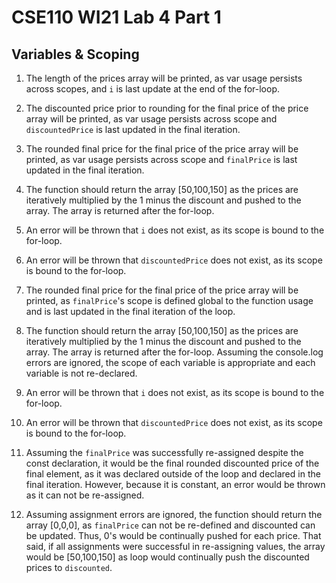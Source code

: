 # CSE110 WI21 Lab 4 Part 1

## Variables & Scoping
1. The length of the prices array will be printed, as var usage persists across scopes, and ``i`` is last update at the end of the for-loop.
2. The discounted price prior to rounding for the final price of the price array will be printed, as var usage persists across scope and ``discountedPrice`` is last updated in the final iteration.
3. The rounded final price for the final price of the price array will be printed, as var usage persists across scope and ``finalPrice`` is last updated in the final iteration.
4. The function should return the array [50,100,150] as the prices are iteratively multiplied by the 1 minus the discount and pushed to the array. The array is returned after the for-loop.

5. An error will be thrown that ``i`` does not exist, as its scope is bound to the for-loop.
6. An error will be thrown that ``discountedPrice`` does not exist, as its scope is bound to the for-loop.
7. The rounded final price for the final price of the price array will be printed, as ``finalPrice``'s scope is defined global to the function usage and is last updated in the final iteration of the loop.
8. The function should return the array [50,100,150] as the prices are iteratively multiplied by the 1 minus the discount and pushed to the array. The array is returned after the for-loop. Assuming the console.log errors are ignored, the scope of each variable is appropriate and each variable is not re-declared.

9. An error will be thrown that ``i`` does not exist, as its scope is bound to the for-loop.
10. An error will be thrown that ``discountedPrice`` does not exist, as its scope is bound to the for-loop.
11. Assuming the ``finalPrice`` was successfully re-assigned despite the const declaration, it would be the final rounded discounted price of the final element, as it was declared outside of the loop and declared in the final iteration. However, because it is constant, an error would be thrown as it can not be re-assigned.
12. Assuming assignment errors are ignored, the function should return the array [0,0,0], as ``finalPrice`` can not be re-defined and discounted can be updated. Thus, 0's would be continually pushed for each price. That said, if all assignments were successful in re-assigning values, the array would be [50,100,150] as loop would continually push the discounted prices to ``discounted``.




